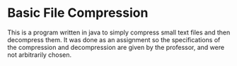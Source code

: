# Basic File Compression

This is a program written in java to simply compress small text files and then decompress them. It was done as an assignment so the specifications of the compression and decompression are given by the professor, and were not arbitrarily chosen.

